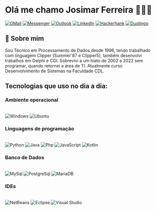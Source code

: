 # Olá me chamo Josimar Ferreira 🙋🏽‍♂️

[![GMail](https://img.shields.io/badge/Gmail-D14836?style=for-the-badge&logo=gmail&logoColor=white)](https://accounts.google.com/AccountChooser?source=ogb&continue=https%3A%2F%2Fmail.google.com%2Fmail%2Fu%2F0%2F&Email=josimar.f%40aluno.senai.br&ec=GAhAFw)
[![Messenger](https://img.shields.io/badge/Messenger-00B2FF?style=for-the-badge&logo=messenger&logoColor=white)](https://www.facebook.com/josimarcf)
[![Outlook](https://img.shields.io/badge/Microsoft_Outlook-0078D4?style=for-the-badge&logo=microsoft-outlook&logoColor=white)](https://account.microsoft.com/profile/?refd=outlook.live.com)
[![LinkedIn](https://img.shields.io/badge/LinkedIn-0077B5?style=for-the-badge&logo=linkedin&logoColor=white=https://www.linkedin.com/in/josimar-ferreira-7979b0176/)](https://www.linkedin.com/in/josimar-ferreira-7979b0176/)
[![Hackerhank](https://img.shields.io/badge/-Hackerrank-2EC866?style=for-the-badge&logo=HackerRank&logoColor=white)](https://www.hackerrank.com/josimar_f)
[![Duolingo](https://img.shields.io/badge/Duolingo-58CC02?style=for-the-badge&logo=Duolingo&logoColor=white)](https://pt.duolingo.com/profile/JosimarCav1)

## 🚀 Sobre mim
Sou Técnico em Processamento de Dados desde 1996, tendo trabalhado com linguagem Clipper (Summer'87 e Clipper5), também desenvolvi trabalhos em Delphi e CGI. Sobrevivi a um hiato de 2002 a 2022 sem programar, quando retornei a área de TI. Atualmente curso Desenvolvimento de Sistemas na Faculdade CDL.

## Tecnologias que uso no dia a dia:

### Ambiente operacional
<div style="display: inline_block"><br/>
    <img align="center" alt="Windows" src="https://img.shields.io/badge/Windows-0078D6?style=for-the-badge&logo=windows&logoColor=white" />
    <img align="center" alt="Ubuntu" src="https://img.shields.io/badge/Ubuntu-E95420?style=for-the-badge&logo=ubuntu&logoColor=white" />
    <p></p>
</div>


### Linguagens de programação
<div style="display: inline_block"><br/>
    <img align="center" alt="Python" src="https://img.shields.io/badge/Python-3776AB?style=for-the-badge&logo=python&logoColor=white" />
    <img align="center" alt="Java" src="https://img.shields.io/badge/Java-ED8B00?style=for-the-badge&logo=openjdk&logoColor=white" />
    <img align="center" alt="Php" src="https://img.shields.io/badge/PHP-777BB4?style=for-the-badge&logo=php&logoColor=white" />
    <img align="center" alt="JavaScript" src="https://img.shields.io/badge/JavaScript-003545?style=for-the-badge&logo=javascript&logoColor=white" />
    <img align="center" alt="Kotlin" src="https://img.shields.io/badge/Kotlin-5C2D91?style=for-the-badge&logo=Kotlin&logoColor=white" />
    <p></p>
</div>

### Banco de Dados
<div style="display: inline_block"><br/>
    <img align="center" alt="MySql" src="https://img.shields.io/badge/MySQL-00000F?style=for-the-badge&logo=mysql&logoColor=white" />
    <img align="center" alt="PostgreSql" src="https://img.shields.io/badge/PostgreSQL-316192?style=for-the-badge&logo=postgresql&logoColor=white"/>
    <img align="center" alt="MariaDB" src="https://img.shields.io/badge/MariaDB-003545?style=for-the-badge&logo=mariadb&logoColor=white"/>
    <p></p>
</div>

### IDEs
<div style="display: inline_block"><br/>
    <img align="center" alt="NetBeans" src="https://img.shields.io/badge/apache%20netbeans-1B6AC6?style=for-the-badge&logo=apache%20netbeans%20IDE&logoColor=white"/>
    <img align="center" alt="Eclipse" src="https://img.shields.io/badge/Eclipse-2C2255?style=for-the-badge&logo=eclipse&logoColor=white"/>
    <img align="center" alt="Visual Studio" src="https://img.shields.io/badge/Visual_Studio-5C2D91?style=for-the-badge&logo=visual%20studio&logoColor=white"/>
</div>
